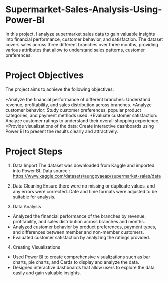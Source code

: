# Supermarket-Sales-Analysis-Using-Power-BI
In this project, I analyze supermarket sales data to gain valuable insights into financial performance, customer behavior, and satisfaction. The dataset covers sales across three different branches over three months, providing various attributes that allow to understand sales patterns, customer preferences.

# Project Objectives
The project aims to achieve the following objectives:

*Analyze the financial performance of different branches: Understand revenue, profitability, and sales distribution across branches.
*Analyze customer behavior: Study customer preferences, popular product categories, and payment methods used.
*Evaluate customer satisfaction: Analyze customer ratings to understand their overall shopping experience.
*Provide visualizations of the data: Create interactive dashboards using Power BI to present the results clearly and attractively.

# Project Steps
1. Data Import
The dataset was downloaded from Kaggle and imported into Power BI.
Data source : https://www.kaggle.com/datasets/aungpyaeap/supermarket-sales/data

2. Data Cleaning
Ensure there were no missing or duplicate values, and any errors were corrected.
Date and time formats were adjusted to be suitable for analysis.

3. Data Analysis
* Analyzed the financial performance of the branches by  revenue, profitability, and sales distribution across branches and months.
* Analyzed customer behavior by  product preferences, payment types, and differences between member and non-member customers.
* Evaluated customer satisfaction by analyzing the ratings provided.

4. Creating Visualizations
* Used Power BI to create comprehensive visualizations such as bar charts, pie charts, and Cards to display and analyze the data.
* Designed interactive dashboards that allow users to explore the data easily and gain valuable insights.
